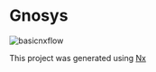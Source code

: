 # Gnosys

![basicnxflow](https://github.com/christodoulos/gnosys/workflows/basicnxflow.yml/badge.svg)

This project was generated using [Nx](https://nx.dev)
